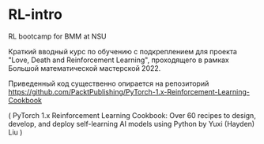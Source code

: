 # RL-intro
RL bootcamp for BMM at NSU

Краткий вводный курс по обучению с подкреплением для проекта "Love, Death and Reinforcement Learning", проходящего в рамках Большой математической мастерской 2022.

Приведенный код существенно опирается на репозиторий 
https://github.com/PacktPublishing/PyTorch-1.x-Reinforcement-Learning-Cookbook

( PyTorch 1.x Reinforcement Learning Cookbook: Over 60 recipes to design, develop, and deploy self-learning AI models using Python
by Yuxi (Hayden) Liu )


